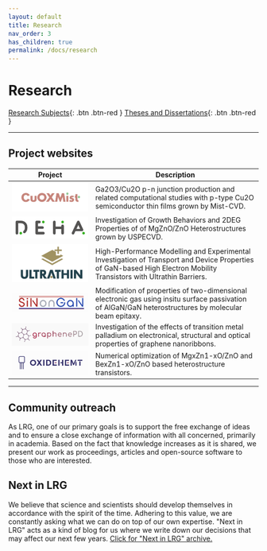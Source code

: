 ```yaml
---
layout: default
title: Research
nav_order: 3
has_children: true
permalink: /docs/research
---
```


# Research

[Research Subjects](researchsubjects.md){: .btn .btn-red }
[Theses and Dissertations](theses-and-dissertations.md){: .btn .btn-red }

---
## Project websites

| Project | Description                           |
| -------------------------------------- | ------------------------------------ |
|![D.E.H.A.](../../assets/images/cuoxmist.png) | Ga2O3/Cu2O p-n junction production and related computational studies with p-type Cu2O semiconductor thin films grown by Mist-CVD. |
|![D.E.H.A.](../../assets/images/deha.png) | Investigation of Growth Behaviors and 2DEG Properties of of MgZnO/ZnO Heterostructures grown by USPECVD. |
| ![Ultrathin](../../assets/images/ultrathin.png) | High-Performance Modelling and Experimental Investigation of Transport and Device Properties of GaN-based High Electron Mobility Transistors with Ultrathin Barriers.|
| ![SinOnGaN](../../assets/images/sinongan.png) | Modification of properties of two-dimensional electronic gas using insitu surface passivation of AlGaN/GaN heterostructures by molecular beam epitaxy. |
| ![graphenePD](../../assets/images/graphenepd.png) | Investigation of the effects of transition metal palladium on electronical, structural and optical properties of graphene nanoribbons. |
| ![oxideHEMT](../../assets/images/oxidehemt.png) | Numerical optimization of MgxZn1-xO/ZnO and BexZn1-xO/ZnO based heterostructure transistors. |

---

## Community outreach
As LRG, one of our primary goals is to support the free exchange of ideas and to ensure a close exchange of information with all concerned, primarily in academia. Based on the fact that knowledge increases as it is shared, we present our work as proceedings, articles and open-source software to those who are interested.

## Next in LRG
We believe that science and scientists should develop themselves in accordance with the spirit of the time. Adhering to this value, we are constantly asking what we can do on top of our own expertise. "Next in LRG" acts as a kind of blog for us where we write down our decisions that may affect our next few years. [Click for "Next in LRG" archive.](next-in-lrg.md)
